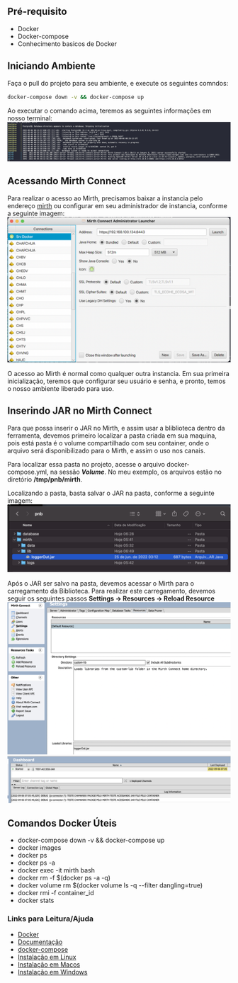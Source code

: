 ## Pré-requisito
- Docker
- Docker-compose
- Conhecimento basicos de Docker

## Iniciando Ambiente
Faça o pull do projeto para seu ambiente, e execute os seguintes comndos:
```sh
docker-compose down -v && docker-compose up
```
Ao executar o comando acima, teremos as seguintes informações em nosso terminal:
![Alt text](./doc/img/container-running.png?raw=true "Container")

## Acessando Mirth Connect
Para realizar o acesso ao Mirth, precisamos baixar a instancia pelo endereço [mirth](http://localhost:8080/webadmin/Index.action) ou configurar em seu administrador de instancia, conforme a seguinte imagem:
![Alt text](./doc/img/administrator.png?raw=true "Administrator")

O acesso ao Mirth é normal como qualquer outra instancia. Em sua primeira inicialização, teremos que configurar seu usuário e senha, e pronto, temos o nosso ambiente liberado para uso.

## Inserindo JAR no Mirth Connect
Para que possa inserir o JAR no Mirth, e assim usar a bliblioteca dentro da ferramenta, devemos primeiro localizar a pasta criada em sua maquina, pois está pasta é o volume compartilhado com seu container, onde o arquivo será disponibilizado para o Mirth, e assim o uso nos canais.

Para localizar essa pasta no projeto, acesse o arquivo docker-compose.yml, na sessão ***Volume***. No meu exemplo, os arquivos estão no diretório **/tmp/pnb/mirth**.

Localizando a pasta, basta salvar o JAR na pasta, conforme a seguinte imagem:
![Alt text](./doc/img/jar-folder.png?raw=true "Jar")

Após o JAR ser salvo na pasta, devemos acessar o Mirth para o carregamento da Biblioteca. Para realizar este carregamento, devemos seguir os seguintes passos **Settings -> Resources -> Reload Resource**
![Alt text](./doc/img/realod-jar.png?raw=true "Reload Jar")
![Alt text](./doc/img/loaded-jar.png?raw=true "Reload Jar")

## Comandos Docker Úteis
- docker-compose down -v && docker-compose up 
- docker images
- docker ps
- docker ps -a
- docker exec -it mirth bash
- docker rm -f $(docker ps -a -q)
- docker volume rm $(docker volume ls -q --filter dangling=true)
- docker rmi -f container_id
- docker stats

### Links para Leitura/Ajuda
- [Docker](https://www.docker.com/)
- [Documentação](https://docs.docker.com/)
- [docker-compose](https://docs.docker.com/compose/install/)
- [Instalação em Linux](https://docs.docker.com/engine/install/ubuntu/)
- [Instalação em Macos](https://docs.docker.com/desktop/install/mac-install/)
- [Instalação em Windows](https://docs.docker.com/desktop/install/mac-install/)
